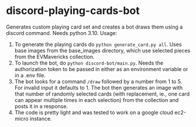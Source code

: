 # discord-playing-cards-bot

Generates custom playing card set and creates a bot draws them using a discord command. Needs python 3.10.
Usage:
1. To generate the playing cards do
`python generate_card.py all`. Uses base images from the base_images directory, which use selected pieces from the EVMavericks collection.
2. To launch the bot, do
`python discord-bot/main.py`. Needs the authorization token to be passed in either as an environment variable or in a .env file.
3. The bot looks for a command `/draw` followed by a number from 1 to 5. For invalid input it defaults to 1. The bot then generates an image with that number of randomly selected cards (with replacement, ie., one card can appear multiple times in each selection) from the collection and posts it in a response.
4. The code is pretty light and was tested to work on a google cloud ec2-micro instance.